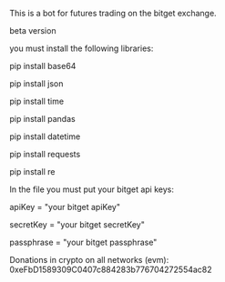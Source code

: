 This is a bot for futures trading on the bitget exchange.

beta version

you must install the following libraries:

pip install base64

pip install json

pip install time

pip install pandas

pip install datetime

pip install requests

pip install re

In the file you must put your bitget api keys:

apiKey = "your bitget apiKey"

secretKey = "your bitget secretKey"

passphrase = "your bitget passphrase"


Donations in crypto on all networks (evm):
0xeFbD1589309C0407c884283b776704272554ac82

